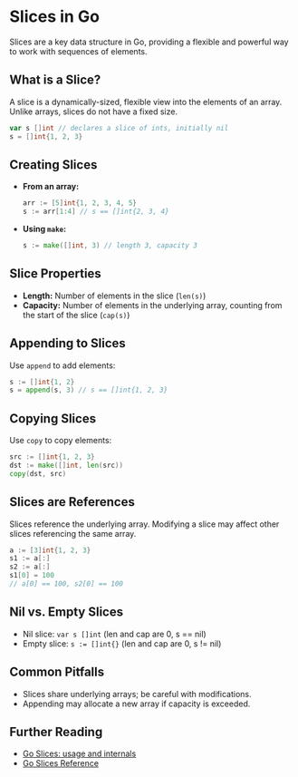 # Slices in Go

Slices are a key data structure in Go, providing a flexible and powerful way to work with sequences of elements.

## What is a Slice?

A slice is a dynamically-sized, flexible view into the elements of an array. Unlike arrays, slices do not have a fixed size.

```go
var s []int // declares a slice of ints, initially nil
s = []int{1, 2, 3}
```

## Creating Slices

- **From an array:**
    ```go
    arr := [5]int{1, 2, 3, 4, 5}
    s := arr[1:4] // s == []int{2, 3, 4}
    ```
- **Using `make`:**
    ```go
    s := make([]int, 3) // length 3, capacity 3
    ```

## Slice Properties

- **Length:** Number of elements in the slice (`len(s)`)
- **Capacity:** Number of elements in the underlying array, counting from the start of the slice (`cap(s)`)

## Appending to Slices

Use `append` to add elements:
```go
s := []int{1, 2}
s = append(s, 3) // s == []int{1, 2, 3}
```

## Copying Slices

Use `copy` to copy elements:
```go
src := []int{1, 2, 3}
dst := make([]int, len(src))
copy(dst, src)
```

## Slices are References

Slices reference the underlying array. Modifying a slice may affect other slices referencing the same array.

```go
a := [3]int{1, 2, 3}
s1 := a[:]
s2 := a[:]
s1[0] = 100
// a[0] == 100, s2[0] == 100
```

## Nil vs. Empty Slices

- Nil slice: `var s []int` (len and cap are 0, s == nil)
- Empty slice: `s := []int{}` (len and cap are 0, s != nil)

## Common Pitfalls

- Slices share underlying arrays; be careful with modifications.
- Appending may allocate a new array if capacity is exceeded.

## Further Reading

- [Go Slices: usage and internals](https://blog.golang.org/slices-intro)
- [Go Slices Reference](https://golang.org/ref/spec#Slice_types)